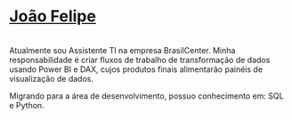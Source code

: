 # <a href="mailto:joaobarreto4763@gmail.com">João Felipe</a> 
 
<br>
Atualmente sou Assistente TI na empresa BrasilCenter. Minha responsabilidade é criar fluxos de trabalho de transformação de dados usando Power BI e DAX, cujos produtos finais alimentarão painéis de visualização de dados.

Migrando para a área de desenvolvimento, possuo conhecimento em: SQL e Python.

<br>

</div>
 
